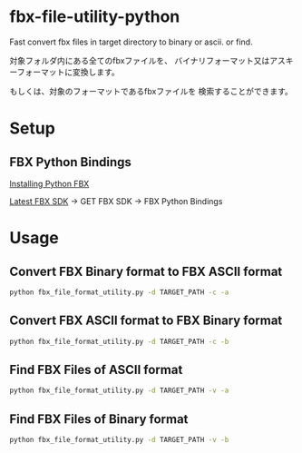 # fbx-file-utility-python
Fast convert fbx files in target directory to binary or ascii. or find.

対象フォルダ内にある全てのfbxファイルを、
バイナリフォーマット又はアスキーフォーマットに変換します。

もしくは、対象のフォーマットであるfbxファイルを
検索することができます。

# Setup

## FBX Python Bindings

[Installing Python FBX](http://help.autodesk.com/view/FBX/2020/ENU/?guid=FBX_Developer_Help_scripting_with_python_fbx_installing_python_fbx_html)

[Latest FBX SDK](https://www.autodesk.com/products/fbx/overview) -> GET FBX SDK -> FBX Python Bindings

# Usage

## Convert FBX Binary format to FBX ASCII format
```bash
python fbx_file_format_utility.py -d TARGET_PATH -c -a
```

## Convert FBX ASCII format to FBX Binary format
```bash
python fbx_file_format_utility.py -d TARGET_PATH -c -b
```

## Find FBX Files of ASCII format
```bash
python fbx_file_format_utility.py -d TARGET_PATH -v -a
```

## Find FBX Files of Binary format
```bash
python fbx_file_format_utility.py -d TARGET_PATH -v -b
```


